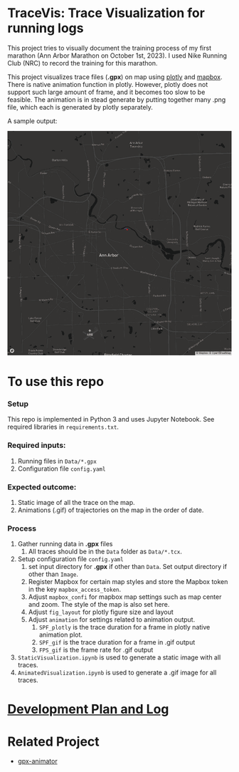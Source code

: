# TraceVis: Trace Visualization for running logs

This project tries to visually document the training process of my first marathon (Ann Arbor Marathon on October 1st, 2023). I used Nike Running Club (NRC) to record the training for this marathon. 

This project visualizes trace files (**.gpx**) on map using [plotly](https://plotly.com/python/) and [mapbox](https://www.mapbox.com/). There is native animation function in plotly. However, plotly does not support such large amount of frame, and it becomes too slow to be feasible. The animation is in stead generate by putting together many .png file, which each is generated by plotly separately.  

A sample output: 

![Snapshot of 20231111](/Image/Animation_120hz.gif)

# To use this repo

### Setup
This repo is implemented in Python 3 and uses Jupyter Notebook. 
See required libraries in `requirements.txt`.

### Required inputs:
1. Running files in `Data/*.gpx`
2. Configuration file `config.yaml`

### Expected outcome:
1. Static image of all the trace on the map.
2. Animations (.gif) of trajectories on the map in the order of date.

### Process
1. Gather running data in **.gpx** files
   <!-- 1. Prepare two testing traces and name them `Data/Test/Test.tcx` and `Data/Test/Test2.tcx`. -->
   1. All traces should be in the `Data` folder as `Data/*.tcx`.
2. Setup configuration file `config.yaml`
   1. set input directory for **.gpx** if other than `Data`. Set output directory if other than `Image`.
   2. Register Mapbox for certain map styles and store the Mapbox token in the key `mapbox_access_token`.
   3. Adjust `mapbox_confi` for mapbox map settings such as map center and zoom. The style of the map is also set here.
   4. Adjust `fig_layout` for plotly figure size and layout
   5. Adjust `animation` for settings related to animation output. 
      1. `SPF_plotly` is the trace duration for a frame in plotly native animation plot.  
      2. `SPF_gif` is the trace duration for a frame in .gif output
      3. `FPS_gif` is the frame rate for .gif output
3. `StaticVisualization.ipynb` is used to generate a static image with all traces.
4. `AnimatedVisualization.ipynb` is used to generate a .gif image for all traces. 


# [Development Plan and Log](/dev_log.md)


# Related Project
- [gpx-animator](https://github.com/gpx-animator/gpx-animator)
